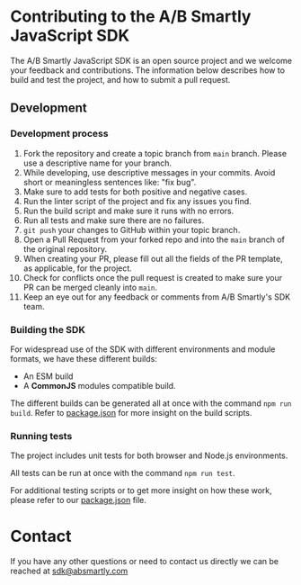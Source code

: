 # Contributing to the A/B Smartly JavaScript SDK

The A/B Smartly JavaScript SDK is an open source project and we welcome your feedback and contributions.
The information below describes how to build and test the project, and how to submit a pull request.

## Development

### Development process

1. Fork the repository and create a topic branch from `main` branch. Please use a descriptive name for your branch.
2. While developing, use descriptive messages in your commits. Avoid short or meaningless sentences like: "fix bug".
3. Make sure to add tests for both positive and negative cases.
4. Run the linter script of the project and fix any issues you find.
5. Run the build script and make sure it runs with no errors.
6. Run all tests and make sure there are no failures.
7. `git push` your changes to GitHub within your topic branch.
8. Open a Pull Request from your forked repo and into the `main` branch of the original repository.
9. When creating your PR, please fill out all the fields of the PR template, as applicable, for the project.
10. Check for conflicts once the pull request is created to make sure your PR can be merged cleanly into `main`.
11. Keep an eye out for any feedback or comments from A/B Smartly's SDK team.

### Building the SDK

For widespread use of the SDK with different environments and module formats, we have these different builds:

- An ESM build
- A **CommonJS** modules compatible build.

The different builds can be generated all at once with the command `npm run build`. Refer to [package.json](package.json) for more insight on the build scripts.

### Running tests

The project includes unit tests for both browser and Node.js environments.

All tests can be run at once with the command `npm run test`.

For additional testing scripts or to get more insight on how these work, please refer to our [package.json](package.json) file.

# Contact

If you have any other questions or need to contact us directly we can be reached at sdk@absmartly.com
